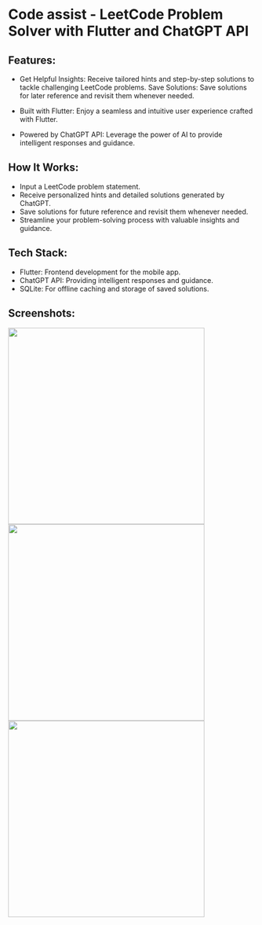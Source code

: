 # Code assist - LeetCode Problem Solver with Flutter and ChatGPT API

## Features:

- Get Helpful Insights: Receive tailored hints and step-by-step solutions to tackle challenging LeetCode problems.
  Save Solutions: Save solutions for later reference and revisit them whenever needed.

- Built with Flutter: Enjoy a seamless and intuitive user experience crafted with Flutter.

- Powered by ChatGPT API: Leverage the power of AI to provide intelligent responses and guidance.

## How It Works:

- Input a LeetCode problem statement.
- Receive personalized hints and detailed solutions generated by ChatGPT.
- Save solutions for future reference and revisit them whenever needed.
- Streamline your problem-solving process with valuable insights and guidance.

## Tech Stack:

- Flutter: Frontend development for the mobile app.
- ChatGPT API: Providing intelligent responses and guidance.
- SQLite: For offline caching and storage of saved solutions.

## Screenshots:

<p></p>

<img  src="https://github.com/Iamkosgei/Code-Assist/assets/14147462/d80b9ae6-5c0e-4b47-bca5-1292acc2f36a"  height= "400" />
<img  src="https://github.com/Iamkosgei/Code-Assist/assets/14147462/04081d7b-7983-45c3-8122-a34ee43e4f33"  height= "400" />
<img  src="https://github.com/Iamkosgei/Code-Assist/assets/14147462/e2c82752-4ee0-4c2a-aacf-11e42624d29a"  height= "400" />

<br>
